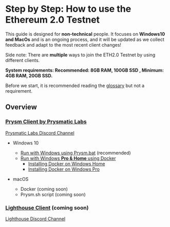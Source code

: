 # Step by Step: How to use the Ethereum 2.0 Testnet

This guide is designed for **non-technical** people. It focuses on **Windows10 and MacOs** and is an ongoing process, and it will be updated as we collect feedback and adapt to the most recent client changes!

Side note: There are **multiple** ways to join the ETH2.0 Testnet by using different clients.

**System requirements: Recommended: 8GB RAM, 100GB SSD , Minimum: 4GB RAM, 20GB SSD.**

Before we start, it is recommended reading the [glossary](https://kb.beaconcha.in/glossary) but not a requirement.

## Overview

### [Prysm Client by Prysmatic Labs](https://prysmaticlabs.com/)

[Prysmatic Labs Discord Channel](https://discord.gg/wJW7Rjk)

* Windows 10
  * [Run with Windows using Prysm.bat](https://kb.beaconcha.in/tutorial-eth2-multiclient/binary-beaconnode-and-validator-1) \(recommended\)   
  * [Run with Windows **Pro & Home** using Docker](https://kb.beaconcha.in/tutorial-eth2-multiclient/run-beaconnode-and-validator)
    * [Installing Docker on Windows Home](https://kb.beaconcha.in/tutorial-eth2-multiclient/run-beaconnode-and-validator/installdocker)
    * [Installing Docker on Windows Pro](https://kb.beaconcha.in/tutorial-eth2-multiclient/run-beaconnode-and-validator/installingdocker)



* macOS

  * Docker \(coming soon\)
  * Prysm.sh script \(coming soon\)

### [Lighthouse Client](https://lighthouse.sigmaprime.io/) \(coming soon\)

[Lighthouse Discord Channel](https://discord.gg/8mFMS7G)

## 

